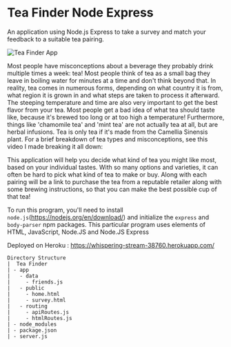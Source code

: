 # Tea Finder Node Express
An application using Node.js Express to take a survey and match your feedback to a suitable tea pairing.

![Tea Finder App](/teaFinder.png)

Most people have misconceptions about a beverage they probably drink multiple times a week: tea! Most people think of tea as a small bag they leave in boiling water for minutes at a time and don't think beyond that.  In reality, tea comes in numerous forms, depending on what country it is from, what region it is grown in and what steps are taken to process it afterward.  The steeping temperature and time are also very important to get the best flavor from your tea.  Most people get a bad idea of what tea should taste like, because it's brewed too long or at too high a temperature!  Furthermore, things like 'chamomile tea' and 'mint tea' are not actually tea at all, but are herbal infusions. Tea is only tea if it's made from the Camellia Sinensis plant. For a brief breakdown of tea types and misconceptions, see this video I made breaking it all down:

This application will help you decide what kind of tea you might like most, based on your individual tastes.  With so many options and varieties, it can often be hard to pick what kind of tea to make or buy.  Along with each pairing will be a link to purchase the tea from a reputable retailer along with some brewing instructions, so that you can make the best possible cup of that tea!

To run this program, you'll need to install `node.js`(https://nodejs.org/en/download/) and initialize the `express` and `body-parser` npm packages. This particular program uses elements of HTML, JavaScript, Node.JS and Node.JS Express

Deployed on Heroku : https://whispering-stream-38760.herokuapp.com/
```
Directory Structure
|  Tea Finder
| - app
|   - data
|     - friends.js
|   - public
|     - home.html
|     - survey.html
|   - routing
|     - apiRoutes.js
|     - htmlRoutes.js
| - node_modules
| - package.json
| - server.js
```
